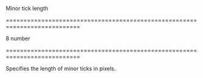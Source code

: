 <!--**
/*-------------------------------------------
    Auto-generated file. Do not modify.
-------------------------------------------

**-->
<!--d-->Minor tick length<!--/d-->
===========================================================================
<!--default-->8<!--/default-->
<!--type-->number<!--/type-->
===========================================================================

<!--shortDescription-->
Specifies the length of minor ticks in pixels.
<!--/shortDescription-->

<!--fullDescription-->

<!--/fullDescription-->